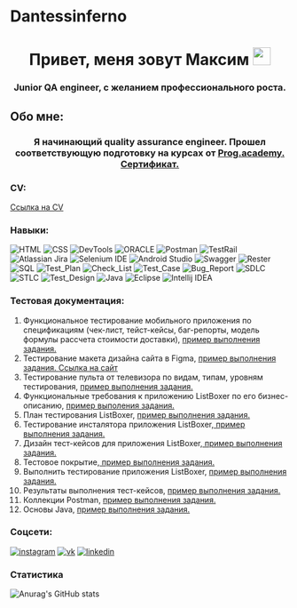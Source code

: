 # Dantessinferno
<h1 align="center">Привет, меня зовут Максим 
<img src="https://github.com/blackcater/blackcater/raw/main/images/Hi.gif" height="32"/></h1>
<h3 align="center">Junior QA engineer, с желанием профессионального роста.</h3>

## Обо мне:
<h3 align="center">Я начинающий quality assurance engineer. Прошел соответствующую подготовку на курсах от <a href="https://prog.academy/qa" target="_blank">Prog.academy.</a> 
<a href="https://disk.yandex.ru/i/nI-pyPRbtkB0ww" target="_blank">Сертификат.</a> </h3>

### CV:

<a href="https://docviewer.yandex.ru/view/898370927/?*=UmDZPwkK2Zo%2FCS9zm4tjJYRgUHp7InVybCI6InlhLWRpc2s6Ly8vZGlzay%2FQoNC10LfRjtC80LVf0YLQtdGB0YLQuNGA0L7QstGJ0LjQutCwX9Ch0YLQsNGA0L7RgdGC0LXQvdC60L5f0Jxf0KFfMDFfMTBfMjAyMy5wZGYiLCJ0aXRsZSI6ItCg0LXQt9GO0LzQtV%2FRgtC10YHRgtC40YDQvtCy0YnQuNC60LBf0KHRgtCw0YDQvtGB0YLQtdC90LrQvl%2FQnF%2FQoV8wMV8xMF8yMDIzLnBkZiIsIm5vaWZyYW1lIjpmYWxzZSwidWlkIjoiODk4MzcwOTI3IiwidHMiOjE3MDE0NDY4MjcyMDAsInl1IjoiOTI0MDM2MjY4MTY5ODI2ODEwNSJ9">Ссылка на CV</a>

### Навыки:

![HTML](https://img.shields.io/badge/-HTML-090909?style=for-the-badge&logo=HTML5&logoColor=47C5FB)
![CSS](https://img.shields.io/badge/-CSS-090909?style=for-the-badge&logo=CSS3&logoColor=097CDB)
![DevTools](https://img.shields.io/badge/-DevTools-090909?style=for-the-badge&logo=DevTools&logoColor=F8C52C)
![ORACLE](https://img.shields.io/badge/-ORACLE-090909?style=for-the-badge&logo=ORACLE&logoColor=F88C00)
![Postman](https://img.shields.io/badge/-Postman-090909?style=for-the-badge&logo=Postman&logoColor=E9D54D)
![TestRail](https://img.shields.io/badge/-TestRail-090909?style=for-the-badge&logo=TestRail&logoColor=E5D3FF)
![Atlassian Jira](https://img.shields.io/badge/-Atlassian_Jira-090909?style=for-the-badge&logo=Jira&logoColor=6296CC)
![Selenium IDE](https://img.shields.io/badge/-Selenium_IDE-090909?style=for-the-badge&logo=Selenium&logoColor=E9D54D)
![Android Studio](https://img.shields.io/badge/-Android_Studio-090909?style=for-the-badge&logo=AndroidStudio&logoColor=E5D3FF)
![Swagger](https://img.shields.io/badge/-Swagger-090909?style=for-the-badge&logo=Swagger&logoColor=6296CC)
![Rester](https://img.shields.io/badge/-Rester-090909?style=for-the-badge&logo=Rester&logoColor=6296CC)
![SQL](https://img.shields.io/badge/-SQL-090909?style=for-the-badge&logo=SQL&logoColor=6296CC)
![Test_Plan](https://img.shields.io/badge/-Test_Plan-090909?style=for-the-badge&logo=TestPlan&logoColor=6296CC)
![Check_List](https://img.shields.io/badge/-Check_list-090909?style=for-the-badge&logo=Checklist&logoColor=6296CC)
![Test_Case](https://img.shields.io/badge/-Test_Case-090909?style=for-the-badge&logo=TestCase&logoColor=6296CC)
![Bug_Report](https://img.shields.io/badge/-Bug_Report-090909?style=for-the-badge&logo=BugReport&logoColor=6296CC)
![SDLC](https://img.shields.io/badge/-SDLC-090909?style=for-the-badge&logo=SDLC&logoColor=6296CC)
![STLC](https://img.shields.io/badge/-STLC-090909?style=for-the-badge&logo=STLC&logoColor=6296CC)
![Test_Design](https://img.shields.io/badge/-Test_Design-090909?style=for-the-badge&logo=TestDesign&logoColor=6296CC)
![Java](https://img.shields.io/badge/-Java-090909?style=for-the-badge&logo=Java&logoColor=6296CC)
![Eclipse](https://img.shields.io/badge/-Eclipse-090909?style=for-the-badge&logo=Eclipse&logoColor=6296CC)
![Intellij IDEA](https://img.shields.io/badge/-Intellij_IDEA-090909?style=for-the-badge&logo=IntellijIDEA&logoColor=6296CC)

### Тестовая документация:

<ol>
  <li>Функциональное тестирование мобильного приложения по спецификациям (чек-лист, тейст-кейсы, баг-репорты, модель формулы рассчета стоимости доставки), <a href="https://docs.google.com/spreadsheets/d/1olerws5Vz1t8wkDR6HjFkGBZdWR-1vApxIBN6lj-piQ/edit#gid=1016518820" target="_blank"> пример выполнения задания.</a></li>
<li>Тестирование макета дизайна сайта в Figma, <a href="https://docs.google.com/spreadsheets/d/1qFkfM7goo9ihN5PuZk6RAhT4Mr3mhM-DImVk_LFuzbc/edit#gid=322750584" target="_blank"> пример выполнения задания. </a> <a href="https://p-s.email/#!" target="_blank"> Ссылка на сайт </a></li>
  <li>Тестирование пульта от телевизора по видам, типам, уровням тестирования, <a href="https://docs.google.com/spreadsheets/d/1ZofpgNv17KyLg4f40ysZ1HQsXQ9rmYljZmSlQv5i-_E/edit#gid=0" target="_blank"> пример выполнения задания.</a></li>
  <li>Функциональные требования к приложению ListBoxer по его бизнес-описанию, <a href="https://docs.google.com/document/d/12ugl_1-MpkS-O_xsxZWse49B1X_PSoLNsCadPxnBsPU/edit" target="_blank"> пример выполения задания.</a></li>
  <li>План тестирования ListBoxer, <a href="https://docs.google.com/document/d/1WlbR2cVD7n3WBcS8bH_Z6BLX14hurFiiZBPa9KO3Hb0/edit"> пример выполнения задания.</a></li>
  <li>Тестирование инсталятора приложения ListBoxer,<a href="https://docs.google.com/spreadsheets/d/11m8orBiJFvvGmFhRseHRTzYdp6r6bKLK_u6OWry7vk0/edit#gid=0"> пример выполнения задания.</a> </li>
  <li>Дизайн тест-кейсов для приложения ListBoxer,<a href="https://docs.google.com/spreadsheets/d/12mHk2Q5nYQnhpM-GfuJxeAKEH4UqavPofMFKEMe3Ka4/edit#gid=0"> пример выполнения задания.</a> </li>
  <li>Тестовое покрытие,<a href="https://docs.google.com/spreadsheets/d/12mHk2Q5nYQnhpM-GfuJxeAKEH4UqavPofMFKEMe3Ka4/edit#gid=988188004"> пример выполнения задания.</a></li>
  <li>Выполнить тестирование приложения ListBoxer, <a href="https://classroom.google.com/c/NjE2MDY1MDY0NDUx/a/NjE3MTQwNjQ2OTgx/details"> пример выполнения задания.</a></li>
  <li>Результаты выполнения тест-кейсов, <a href="https://docs.google.com/spreadsheets/d/12mHk2Q5nYQnhpM-GfuJxeAKEH4UqavPofMFKEMe3Ka4/edit#gid=443104143"> пример выполнения задания.</a></li>
  <li>Коллекции Postman, <a href="https://github.com/Dantesssinferno/Postman.git"> пример выполнения задания.</a></li>
  <li>Основы Java, <a href="https://github.com/Dantesssinferno/-Home-Works.git"> пример выполнения задания.</a></li>
</ol>

### Соцсети:

[![instagram](https://img.shields.io/badge/-instagram-090909?style=for-the-badge&logo=instagram&logoColor=478C5FB)](https://www.instagram.com/maksstar92/)
[![vk](https://img.shields.io/badge/-vk-090909?style=for-the-badge&logo=vk&logoColor=097CDB)](https://vk.com/id526190332)
[![linkedin](https://img.shields.io/badge/-linkedin-090909?style=for-the-badge&logo=linkedin&logoColor=097CDB)](https://www.linkedin.com/in/maksstar92/)

### Статистика

![Anurag's GitHub stats](https://github-readme-stats.vercel.app/api?username=Dantesssinferno&show_icons=true&bg_color=00000000)
